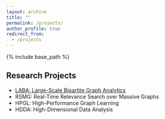 ```yaml
---
layout: archive
title: ""
permalink: /projects/
author_profile: true
redirect_from:
  - /projects
---
```


{% include base_path %}

## Research Projects
- [LABA: Large-Scale Bipartite Graph Analytics](https://sites.google.com/view/lsbga)
- RSMG: Real-Time Relevance Search over Massive Graphs
- HPGL: High-Performance Graph Learning
- HDDA: High-Dimensional Data Analysis

